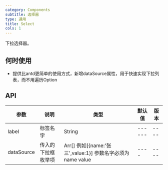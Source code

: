 ```yaml
---
category: Components
subtitle: 选择器
type: 通用
title: Select
cols: 1
---
```


下拉选择器。

## 何时使用

- 提供比antd更简单的使用方式，新增dataSource属性，用于快速实现下拉列表，而不用遍历Option

## API

| 参数 | 说明 | 类型 | 默认值 | 版本 |
| --- | --- | --- | --- | --- |
| label | 标签名字 | String | ------ | ---- |
| dataSource | 传入的下拉框枚举项 | Arr[] 例如[{name:'张三',value:1}] 参数名字必须为 name value | ---- | ---- |
